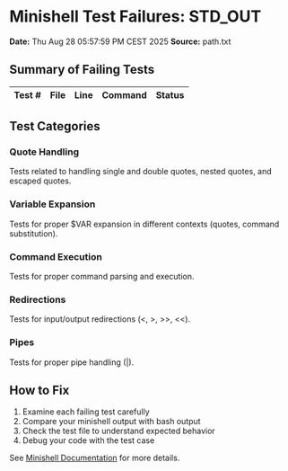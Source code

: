 # Minishell Test Failures: STD_OUT

**Date:** Thu Aug 28 05:57:59 PM CEST 2025
**Source:** path.txt

## Summary of Failing Tests

| Test # | File | Line | Command | Status |
|--------|------|------|---------|--------|

## Test Categories

### Quote Handling
Tests related to handling single and double quotes, nested quotes, and escaped quotes.

### Variable Expansion
Tests for proper $VAR expansion in different contexts (quotes, command substitution).

### Command Execution
Tests for proper command parsing and execution.

### Redirections
Tests for input/output redirections (<, >, >>, <<).

### Pipes
Tests for proper pipe handling (|).

## How to Fix

1. Examine each failing test carefully
2. Compare your minishell output with bash output
3. Check the test file to understand expected behavior
4. Debug your code with the test case

See [Minishell Documentation](https://github.com/djuarez42/Minishell) for more details.
